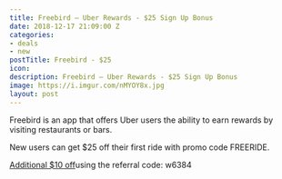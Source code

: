 ```yaml
---
title: Freebird – Uber Rewards - $25 Sign Up Bonus
date: 2018-12-17 21:09:00 Z
categories:
- deals
- new
postTitle: Freebird - $25
icon: 
description: Freebird – Uber Rewards - $25 Sign Up Bonus
image: https://i.imgur.com/nMYOY8x.jpg
layout: post
---
```


Freebird is an app that offers Uber users the ability to earn rewards by visiting restaurants or bars.

New users can get $25 off their first ride with promo code FREERIDE.

[Additional $10 off](https://my.fbird.co/ihjn0yPJqS)using the referral code: w6384
